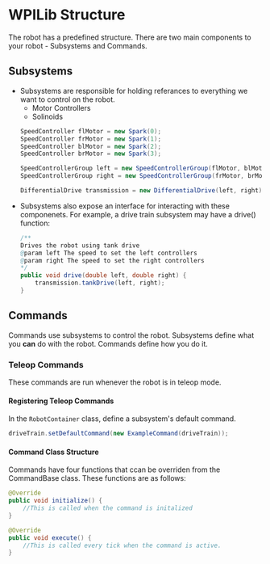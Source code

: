 # WPILib Structure
The robot has a predefined structure. There are two main components to your robot - Subsystems and Commands.

## Subsystems
* Subsystems are responsible for holding referances to everything we want to control on the robot.
    * Motor Controllers
    * Solinoids
    ```java
    SpeedController flMotor = new Spark(0);
    SpeedController frMotor = new Spark(1);
    SpeedController blMotor = new Spark(2);
    SpeedController brMotor = new Spark(3);

    SpeedControllerGroup left = new SpeedControllerGroup(flMotor, blMotor);
    SpeedControllerGroup right = new SpeedControllerGroup(frMotor, brMotor);

    DifferentialDrive transmission = new DifferentialDrive(left, right);
    ```
* Subsystems also expose an interface for interacting with these componenets. For example, a drive train subsystem may have a drive() function:
    ```java
    /**
    Drives the robot using tank drive
    @param left The speed to set the left controllers
    @param right The speed to set the right controllers
    */
    public void drive(double left, double right) {
        transmission.tankDrive(left, right);
    }
    ```

## Commands
Commands use subsystems to control the robot. Subsystems define what you __can__ do with the robot. Commands define how you do it.

### Teleop Commands

These commands are run whenever the robot is in teleop mode. 

#### **Registering Teleop Commands**
In the `RobotContainer` class, define a subsystem's default command.
```java
driveTrain.setDefaultCommand(new ExampleCommand(driveTrain));
```

#### **Command Class Structure**
Commands have four functions that ccan be overriden from the CommandBase class. These functions are as follows:

```java
@Override
public void initialize() {
    //This is called when the command is initalized
}

@Override
public void execute() {
    //This is called every tick when the command is active.
}
```